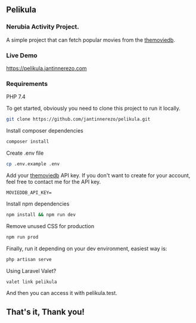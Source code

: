 ## Pelikula
### Nerubia Activity Project. 
A simple project that can fetch popular movies from the [themoviedb](https://www.themoviedb.org/).

### Live Demo
https://pelikula.jantinnerezo.com

### Requirements
PHP 7.4

To get started, obviously you need to clone this project to run it locally.

```bash
git clone https://github.com/jantinnerezo/pelikula.git
```

Install composer dependencies

```bash
composer install
```

Create .env file

```bash
cp .env.example .env
```

Add your [themoviedb](https://www.themoviedb.org/) API key. If you don't want to create for your account, feel free to contact me for the API key.

```env
MOVIEDDB_API_KEY=
```

Install npm dependencies

```bash
npm install && npm run dev
```

Remove unused CSS for production

```bash
npm run prod
```

Finally, run it depending on your dev environment, easiest way is:

```bash
php artisan serve
```

Using Laravel Valet?

```bash
valet link pelikula
```

And then you can access it with pelikula.test.


## That's it, Thank you!
